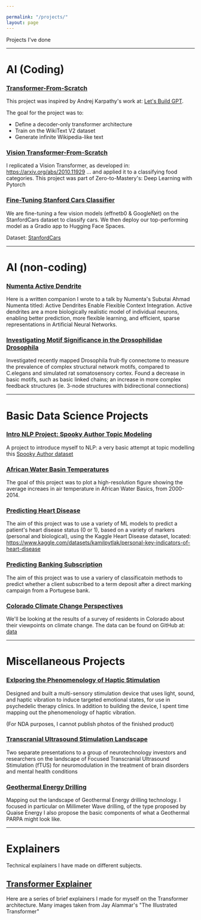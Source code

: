```yaml
---

permalink: "/projects/"
layout: page
---
```

Projects I've done 

--------

# AI (Coding)
### [Transformer-From-Scratch ](https://github.com/bigtimecodersean/Transformer_From_Scratch)

This project was inspired by Andrej Karpathy's work at: [Let's Build GPT](https://www.youtube.com/watch?v=kCc8FmEb1nY). 

The goal for the project was to:
- Define a decoder-only transformer architecture
- Train on the WikiText V2 dataset
- Generate infinite Wikipedia-like text

### [Vision Transformer-From-Scratch](https://github.com/bigtimecodersean/Vision_Transformer_Replication)

I replicated a Vision Transformer, as developed in: https://arxiv.org/abs/2010.11929 ... and applied it to a classifying food categories. This project was part of Zero-to-Mastery's: Deep Learning with Pytorch

### [Fine-Tuning Stanford Cars Classifier](https://github.com/bigtimecodersean/Fine_Tuning_Stanford_Cars_Classification)
We are fine-tuning a few vision models (effnetb0 & GoogleNet) on the StanfordCars dataset to classify cars. We then deploy our top-performing model as a Gradio app to Hugging Face Spaces.

Dataset: [StanfordCars](https://pytorch.org/vision/stable/generated/torchvision.datasets.StanfordCars.html#torchvision.datasets.StanfordCars)

----------

# AI (non-coding) 

### [Numenta Active Dendrite](https://5744f6c2-4ed8-4ec0-a6a4-51909cc8f220.filesusr.com/ugd/e97160_d98a19334c954743adf683cb1df2b919.pdf)

Here is a written companion I wrote to a talk by Numenta's Subutai Ahmad Numenta titled: Active Dendrites Enable Flexible Context Integration. Active dendrites are a more biologically realistic model of individual neurons, enabling better prediction, more flexible learning, and efficient, sparse representations in Artificial Neural Networks.  

### [Investigating Motif Significance in the Drosophilidae Drosophila](https://5744f6c2-4ed8-4ec0-a6a4-51909cc8f220.filesusr.com/ugd/e97160_dcc99d36de424a1fbed10f7f4e635463.pdf)

Investigated recently mapped Drosophila fruit-fly connectome to measure the prevalence of complex structural network motifs, compared to C.elegans and simulated rat somatosensory cortex. Found a decrease in basic motifs, such as basic linked chains; an increase in more complex feedback structures (ie. 3-node structures with bidirectional connections) 

----------

# Basic Data Science Projects

### [Intro NLP Project: Spooky Author Topic Modeling](https://github.com/bigtimecodersean/Intro_NLP_Author_Topic_Modeling)

A project to introduce myself to NLP: a very basic attempt at topic modelling this [Spooky Author dataset](https://www.kaggle.com/c/spooky-author-identification)

### [African Water Basin Temperatures](https://github.com/bigtimecodersean/African_Water_Basin_Temperatures)

The goal of this project was to plot a high-resolution figure showing the average increaes in air temperature in African Water Basics, from 2000-2014.

### [Predicting Heart Disease](https://github.com/bigtimecodersean/Key_Indicators_of_Heart_Disease)

The aim of this project was to use a variety of ML models to predict a patient's heart disease status (0 or 1), based on a variety of markers (personal and biological), using the Kaggle Heart Disease dataset, located: https://www.kaggle.com/datasets/kamilpytlak/personal-key-indicators-of-heart-disease

### [Predicting Banking Subscription](https://github.com/bigtimecodersean/Banking_Subscription_Prediction)

The aim of this project was to use a variery of classificatoin methods to predict whether a client subscribed to a term deposit after a direct marking campaign from a Portugese bank.

### [Colorado Climate Change Perspectives](https://github.com/bigtimecodersean/Colorado-Climate-Change-Perspectives)

We'll be looking at the results of a survey of residents in Colorado about their viewpoints on climate change. 
The data can be found on GitHub at: [data]('https://raw.githubusercontent.com/envirodatascience/ENVS-617-Class-Data/main/CO_climate_change_views.csv')

-----------

# Miscellaneous Projects

### [Exlporing the Phenomenology of Haptic Stimulation](https://www.youtube.com/watch?v=ga88RGOzJwk) 

Designed and built a multi-sensory stimulation device that uses light, sound, and haptic vibration to induce targeted emotional states, for use in psychedelic therapy clinics. In addition to building the device, I spent time mapping out the phenomenology of haptic vibration.

(For NDA purposes, I cannot publish photos of the finished product)


### [Transcranial Ultrasound Stimulation Landscape](https://5744f6c2-4ed8-4ec0-a6a4-51909cc8f220.filesusr.com/ugd/e97160_c793c5047dbe41dd81a33ba53468d0bf.pdf)

Two separate presentations to a group of neurotechnology investors and researchers on the landscape of Focused Transcranial Ultrasound Stimulation (fTUS) for neuromodulation in the treatment of brain disorders and mental health conditions


### [Geothermal Energy Drilling](https://5744f6c2-4ed8-4ec0-a6a4-51909cc8f220.filesusr.com/ugd/e97160_0f790d08b3854e9ba95aa4fb85f51c48.pdf) 

Mapping out the landscape of Geothermal Energy drilling technology. I focused in particular on Millimeter Wave drilling, of the type proposed by Quaise Energy I also propose the basic components of what a Geothermal PARPA might look like.

---------

# Explainers
Technical explainers I have made on different subjects. 

## [Transformer Explainer](https://gabby-foxtrot-8e2.notion.site/Transformers-1066353a15494d8f82b677e226e777e0)
Here are a series of brief explainers I made for myself on the Transformer architecture. Many images taken from Jay Alammar's "The Illustrated Transformer"




